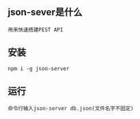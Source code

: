 ## json-sever是什么
    用来快速搭建PEST API

## 安装
    npm i -g json-server

## 运行
    命令行输入json-server db.json(文件名字不固定)
